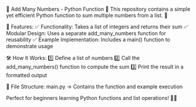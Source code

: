 📌 Add Many Numbers - Python Function 🧮
This repository contains a simple yet efficient Python function to sum multiple numbers from a list. 🚀

🔹 Features:
✅ Functionality: Takes a list of integers and returns their sum
✅ Modular Design: Uses a separate add_many_numbers function for reusability
✅ Example Implementation: Includes a main() function to demonstrate usage

🛠️ How It Works:
1️⃣ Define a list of numbers
2️⃣ Call the add_many_numbers() function to compute the sum
3️⃣ Print the result in a formatted output

📂 File Structure:
main.py  →  Contains the function and example execution

Perfect for beginners learning Python functions and list operations! 🐍💡

